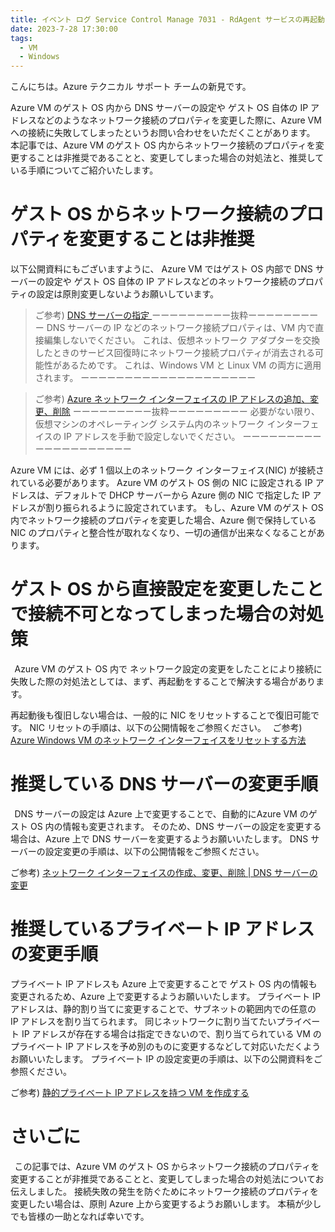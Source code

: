 ```yaml
---
title: イベント ログ Service Control Manage 7031 - RdAgent サービスの再起動について
date: 2023-7-28 17:30:00
tags:
  - VM
  - Windows
---
```


こんにちは。Azure テクニカル サポート チームの新見です。

Azure VM のゲスト OS 内から DNS サーバーの設定や ゲスト OS 自体の IP アドレスなどのようなネットワーク接続のプロパティを変更した際に、Azure VM への接続に失敗してしまったというお問い合わせをいただくことがあります。 
本記事では、Azure VM のゲスト OS 内からネットワーク接続のプロパティを変更することは非推奨であることと、変更してしまった場合の対処法と、推奨している手順についてご紹介いたします。 
  
# ゲスト OS からネットワーク接続のプロパティを変更することは非推奨 
 
以下公開資料にもございますように、 Azure VM ではゲスト OS 内部で DNS サーバーの設定や ゲスト OS 自体の IP アドレスなどのネットワーク接続のプロパティの設定は原則変更しないようお願いしています。 
  
>ご参考) [DNS サーバーの指定 ](https://docs.microsoft.com/ja-jp/azure/virtual-network/virtual-networks-name-resolution-for-vms-and-role-instances#specify-dns-servers)
>ーーーーーーーーー抜粋ーーーーーーーーー
>DNS サーバーの IP などのネットワーク接続プロパティは、VM 内で直接編集しないでください。 
>これは、仮想ネットワーク アダプターを交換したときのサービス回復時にネットワーク接続プロパティが消去される可能性があるためです。 
>これは、Windows VM と Linux VM の両方に適用されます。 
>ーーーーーーーーーーーーーーーーーーーー
 
>ご参考) [Azure ネットワーク インターフェイスの IP アドレスの追加、変更、削除](https://docs.microsoft.com/ja-jp/azure/virtual-network/virtual-network-network-interface-addresses#private)
>ーーーーーーーーー抜粋ーーーーーーーーー
> 必要がない限り、仮想マシンのオペレーティング システム内のネットワーク インターフェイスの IP アドレスを手動で設定しないでください。 
>ーーーーーーーーーーーーーーーーーーーー 
 
Azure VM には、必ず 1 個以上のネットワーク インターフェイス(NIC) が接続されている必要があります。 
Azure VM のゲスト OS 側の NIC に設定される IP アドレスは、デフォルトで DHCP サーバーから Azure 側の NIC で指定した IP アドレスが割り振られるように設定されています。 
もし、Azure VM のゲスト OS 内でネットワーク接続のプロパティを変更した場合、Azure 側で保持している NIC のプロパティと整合性が取れなくなり、一切の通信が出来なくなることがあります。 
  
# ゲスト OS から直接設定を変更したことで接続不可となってしまった場合の対処策 
  
Azure VM のゲスト OS 内で ネットワーク設定の変更をしたことにより接続に失敗した際の対処法としては、まず、再起動をすることで解決する場合があります。 
 
再起動後も復旧しない場合は、一般的に NIC をリセットすることで復旧可能です。 
NIC リセットの手順は、以下の公開情報をご参照ください。 
  
ご参考) [Azure Windows VM のネットワーク インターフェイスをリセットする方法](https://learn.microsoft.com/ja-jp/troubleshoot/azure/virtual-machines/reset-network-interface)
  
# 推奨している DNS サーバーの変更手順 
  
DNS サーバーの設定は Azure 上で変更することで、自動的にAzure VM のゲスト OS 内の情報も変更されます。 
そのため、DNS サーバーの設定を変更する場合は、Azure 上で DNS サーバーを変更するようお願いいたします。 
DNS サーバーの設定変更の手順は、以下の公開情報をご参照ください。 
 
ご参考) [ネットワーク インターフェイスの作成、変更、削除 | DNS サーバーの変更](https://learn.microsoft.com/ja-jp/azure/virtual-network/virtual-network-network-interface?tabs=network-interface-portal#change-dns-servers)
  
# 推奨しているプライベート IP アドレスの変更手順 
 
プライベート IP アドレスも Azure 上で変更することで ゲスト OS 内の情報も変更されるため、Azure 上で変更するようお願いいたします。 
プライベート IP アドレスは、静的割り当てに変更することで、サブネットの範囲内での任意の IP アドレスを割り当てられます。 
同じネットワークに割り当てたいプライベート IP アドレスが存在する場合は指定できないので、割り当てられている VM のプライベート IP アドレスを予め別のものに変更するなどして対応いただくようお願いいたします。 
プライベート IP の設定変更の手順は、以下の公開資料をご参照ください。 
 
ご参考) [静的プライベート IP アドレスを持つ VM を作成する](https://docs.microsoft.com/ja-jp/azure/virtual-network/ip-services/virtual-networks-static-private-ip-arm-pportal#change-private-ip-address-to-static)
 
 
# さいごに 
  
この記事では、Azure VM のゲスト OS からネットワーク接続のプロパティを変更することが非推奨であることと、変更してしまった場合の対処法についてお伝えしました。 
接続失敗の発生を防ぐためにネットワーク接続のプロパティを変更したい場合は、原則 Azure 上から変更するようお願いします。 
本稿が少しでも皆様の一助となれば幸いです。 
 

